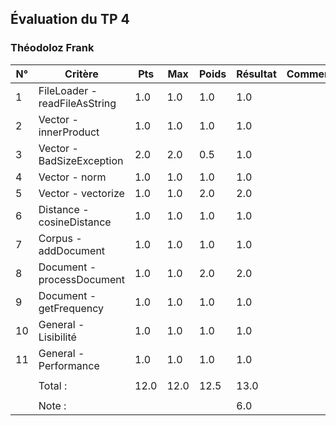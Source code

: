 ## Évaluation du TP 4### Théodoloz Frank| N° | Critère | Pts | Max | Poids | Résultat | Commentaires ||----|---------|--------|-----|------|-------|--------------|| 1 | FileLoader - readFileAsString | 1.0 | 1.0 | 1.0 | 1.0 |  | | 2 | Vector - innerProduct | 1.0 | 1.0 | 1.0 | 1.0 |  | | 3 | Vector - BadSizeException | 2.0 | 2.0 | 0.5 | 1.0 |  | | 4 | Vector - norm | 1.0 | 1.0 | 1.0 | 1.0 |  | | 5 | Vector - vectorize | 1.0 | 1.0 | 2.0 | 2.0 |  | | 6 | Distance - cosineDistance | 1.0 | 1.0 | 1.0 | 1.0 |  | | 7 | Corpus - addDocument | 1.0 | 1.0 | 1.0 | 1.0 |  | | 8 | Document - processDocument | 1.0 | 1.0 | 2.0 | 2.0 |  | | 9 | Document - getFrequency | 1.0 | 1.0 | 1.0 | 1.0 |  | | 10 | General - Lisibilité | 1.0 | 1.0 | 1.0 | 1.0 |  | | 11 | General - Performance | 1.0 | 1.0 | 1.0 | 1.0 |  | |  |  |  |  |  |  |  | |  | Total : | 12.0 | 12.0 | 12.5 | 13.0 |  | |  |  |  |  |  |  |  | |  | Note : |  |  |  | 6.0 |  | 